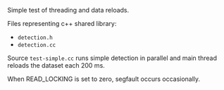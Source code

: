 Simple test of threading and data reloads.

Files representing c++ shared library:
  - `detection.h`
  - `detection.cc`

Source `test-simple.cc` runs simple detection in parallel and main thread
reloads the dataset each 200 ms.

When READ_LOCKING is set to zero, segfault occurs occasionally.
